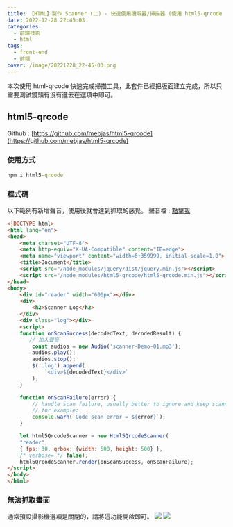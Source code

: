 ```yaml
---
title: 【HTML】製作 Scanner (二) - 快速使用讀取器/掃描器 (使用 html5-qrcode )
date: 2022-12-28 22:45:03
categories: 
  - 前端技術
  - html
tags: 
  - front-end
  - 前端
cover: /image/20221228_22-45-03.png
---
```

本次使用 html-qrcode 快速完成掃描工具，此套件已經把版面建立完成，所以只需要測試鏡頭有沒有進去在選項中即可。

## html5-qrcode
Github : [https://github.com/mebjas/html5-qrcode](https://github.com/mebjas/html5-qrcode)

### 使用方式
```cmd
npm i html5-qrcode
```

### 程式碼
以下範例有新增聲音，使用後就會達到抓取的感覺。
聲音檔 : [點擊我](/files/scanner-Demo-01.mp3)

```html
<!DOCTYPE html>
<html lang="en">
<head>
    <meta charset="UTF-8">
    <meta http-equiv="X-UA-Compatible" content="IE=edge">
    <meta name="viewport" content="width=6+359999, initial-scale=1.0">
    <title>Document</title>
    <script src="/node_modules/jquery/dist/jquery.min.js"></script>
    <script src="/node_modules/html5-qrcode/html5-qrcode.min.js"></script>
</head>
<body>
    <div id="reader" width="600px"></div>
    <div>
        <h2>Scanner Log</h2>
    </div>
    <div class="log"></div>
    <script>
    function onScanSuccess(decodedText, decodedResult) {
       // 加入聲音
        const audios = new Audio('scanner-Demo-01.mp3');
        audios.play();
        audios.stop();
        $('.log').append(
            `<div>${decodedText}</div>`
        );
    }

    function onScanFailure(error) {
        // handle scan failure, usually better to ignore and keep scanning.
        // for example:
        console.warn(`Code scan error = ${error}`);
    }

    let html5QrcodeScanner = new Html5QrcodeScanner(
    "reader",
    { fps: 30, qrbox: {width: 500, height: 500} },
    /* verbose= */ false);
    html5QrcodeScanner.render(onScanSuccess, onScanFailure);
</script>
</body>
</html>
```


### 無法抓取畫面
通常預設攝影機選項是關閉的，請將這功能開啟即可。
![](/image/20221228_22-51-17.png)
![](/image/20221228_22-51-50.png)